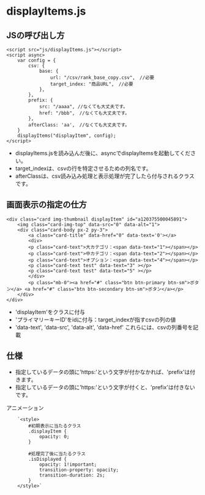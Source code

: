 # displayItems.js


## JSの呼び出し方
```
<script src="js/displayItems.js"></script>
<script async>
	var config = {
		csv: {
			base: { 
				url: "/csv/rank_base_copy.csv",　//必要
				target_index: "商品URL",　//必要
			},
		},
		prefix: {
			src: "/aaaa", //なくても大丈夫です。
			href: "/bbb",　//なくても大丈夫です。
		},
        afterClass: 'aa',　//なくても大丈夫です。
	}
	displayItems("displayItem", config);
</script>

```
- displayItems.jsを読み込んだ後に、asyncでdisplayItemsを起動してください。  
- target_indexは、csvの行を特定させるための列名です。
- afterClassは、csv読み込み処理と表示処理が完了したら付与されるクラスです。

## 画面表示の指定の仕方

```
<div class="card img-thumbnail displayItem" id="a120375500045891">
    <img class="card-img-top" data-src="0" data-alt="1">
    <div class="card-body px-2 py-3">
        <a class="card-title" data-href="0" data-text='0'></a>
        <div>
        <p class="card-text">大カテゴリ：<span data-text="1"></span></p>
        <p class="card-text">中カテゴリ：<span data-text="2"></span></p>
        <p class="card-text">オプション：<span data-text="4"></span></p>
        <p class="card-text test" data-text="3" ></p>
        <p class="card-text test" data-text="5" ></p>
        </div>
        <p class="mb-0"><a href="#" class="btn btn-primary btn-sm">ボタン</a> <a href="#" class="btn btn-secondary btn-sm">ボタン</a></p>
    </div>
</div>
```

- 'displayItem'をクラスに付与
- 'プライマリーキーID'をidに付与：target_indexが指すcsvの列の値
- 'data-text', 'data-src', 'data-alt', 'data-href' これらには、csvの列番号を記載

## 仕様

- 指定しているデータの頭に'https:'という文字が付かなかれば、'prefix'は付きます。
- 指定しているデータの頭に'https:'という文字が付くと、'prefix'は付きないです。


アニメーション
```
    `<style>
        #初期表示に当たるクラス
        .displayItem {
            opacity: 0;
        }

        #処理完了後に当たるクラス
        .isDisplayed {
            opacity: 1!important;
            transition-property: opacity;
            transition-duration: 2s;
        }
    </style>`
```